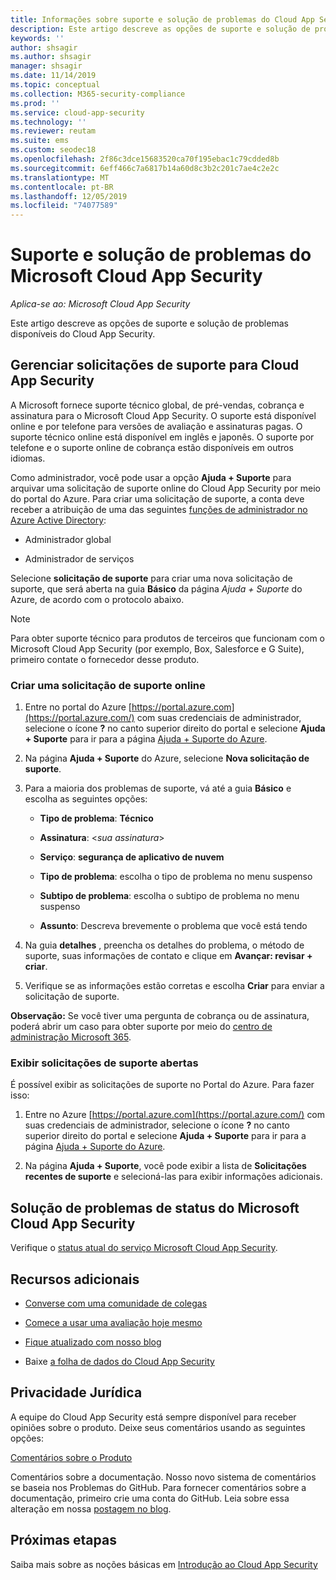 ```yaml
---
title: Informações sobre suporte e solução de problemas do Cloud App Security
description: Este artigo descreve as opções de suporte e solução de problemas do Microsoft Cloud App Security
keywords: ''
author: shsagir
ms.author: shsagir
manager: shsagir
ms.date: 11/14/2019
ms.topic: conceptual
ms.collection: M365-security-compliance
ms.prod: ''
ms.service: cloud-app-security
ms.technology: ''
ms.reviewer: reutam
ms.suite: ems
ms.custom: seodec18
ms.openlocfilehash: 2f86c3dce15683520ca70f195ebac1c79cdded8b
ms.sourcegitcommit: 6eff466c7a6817b14a60d8c3b2c201c7ae4c2e2c
ms.translationtype: MT
ms.contentlocale: pt-BR
ms.lasthandoff: 12/05/2019
ms.locfileid: "74077589"
---
```

# <a name="support-and-troubleshooting-microsoft-cloud-app-security"></a>Suporte e solução de problemas do Microsoft Cloud App Security

*Aplica-se ao: Microsoft Cloud App Security*

Este artigo descreve as opções de suporte e solução de problemas disponíveis do Cloud App Security.

## <a name="manage-support-requests-for-cloud-app-security"></a>Gerenciar solicitações de suporte para Cloud App Security

A Microsoft fornece suporte técnico global, de pré-vendas, cobrança e assinatura para o Microsoft Cloud App Security. O suporte está disponível online e por telefone para versões de avaliação e assinaturas pagas. O suporte técnico online está disponível em inglês e japonês. O suporte por telefone e o suporte online de cobrança estão disponíveis em outros idiomas.

Como administrador, você pode usar a opção **Ajuda + Suporte** para arquivar uma solicitação de suporte online do Cloud App Security por meio do portal do Azure. Para criar uma solicitação de suporte, a conta deve receber a atribuição de uma das seguintes [funções de administrador no Azure Active Directory](https://docs.microsoft.com/azure/active-directory/active-directory-assign-admin-roles-azure-portal):

* Administrador global

* Administrador de serviços

Selecione **solicitação de suporte** para criar uma nova solicitação de suporte, que será aberta na guia **Básico** da página *Ajuda + Suporte* do Azure, de acordo com o protocolo abaixo.

>[!NOTE]
> Para obter suporte técnico para produtos de terceiros que funcionam com o Microsoft Cloud App Security (por exemplo, Box, Salesforce e G Suite), primeiro contate o fornecedor desse produto.

### <a name="create-an-online-support-request"></a>Criar uma solicitação de suporte online

1. Entre no portal do Azure [https://portal.azure.com](https://portal.azure.com/) com suas credenciais de administrador, selecione o ícone **?** no canto superior direito do portal e selecione **Ajuda + Suporte** para ir para a página [Ajuda + Suporte do Azure](https://ms.portal.azure.com/#blade/Microsoft_Azure_Support/HelpAndSupportBlade/overview).

2. Na página **Ajuda + Suporte** do Azure, selecione **Nova solicitação de suporte**.

3. Para a maioria dos problemas de suporte, vá até a guia **Básico** e escolha as seguintes opções:

    * **Tipo de problema**: **Técnico**

    * **Assinatura**: \<*sua assinatura*\>

    * **Serviço**: **segurança de aplicativo de nuvem**

    * **Tipo de problema**: escolha o tipo de problema no menu suspenso

    * **Subtipo de problema**: escolha o subtipo de problema no menu suspenso

    * **Assunto**: Descreva brevemente o problema que você está tendo

4. Na guia **detalhes** , preencha os detalhes do problema, o método de suporte, suas informações de contato e clique em **Avançar: revisar + criar**.

5. Verifique se as informações estão corretas e escolha **Criar** para enviar a solicitação de suporte.

**Observação:** Se você tiver uma pergunta de cobrança ou de assinatura, poderá abrir um caso para obter suporte por meio do [centro de administração Microsoft 365](https://admin.microsoft.com/Support/SupportEntry.aspx).

### <a name="view-open-support-requests"></a>Exibir solicitações de suporte abertas

É possível exibir as solicitações de suporte no Portal do Azure. Para fazer isso:

1. Entre no Azure [https://portal.azure.com](https://portal.azure.com/) com suas credenciais de administrador, selecione o ícone **?** no canto superior direito do portal e selecione **Ajuda + Suporte** para ir para a página [Ajuda + Suporte do Azure](https://ms.portal.azure.com/#blade/Microsoft_Azure_Support/HelpAndSupportBlade/overview).

2. Na página **Ajuda + Suporte**, você pode exibir a lista de **Solicitações recentes de suporte** e selecioná-las para exibir informações adicionais.

## <a name="troubleshooting-microsoft-cloud-app-security-status"></a>Solução de problemas de status do Microsoft Cloud App Security

Verifique o [status atual do serviço Microsoft Cloud App Security](https://status.cloudappsecurity.com/).

## <a name="additional-resources"></a>Recursos adicionais

* [Converse com uma comunidade de colegas](https://techcommunity.microsoft.com/t5/Microsoft-Cloud-App-Security/bd-p/MicrosoftCloudAppSecurity)

* [Comece a usar uma avaliação hoje mesmo](https://signup.microsoft.com/Signup?OfferId=757c4c34-d589-46e4-9579-120bba5c92ed&ali=1)

* [Fique atualizado com nosso blog](https://techcommunity.microsoft.com/t5/Enterprise-Mobility-Security/bg-p/enterprisemobilityandsecurity/label-name/Microsoft%20Cloud%20App%20Security)

* Baixe [a folha de dados do Cloud App Security](https://download.microsoft.com/download/E/F/E/EFE908F8-7EDB-4244-8039-67BA574186CC/Microsoft_Cloud_App_Security_eBook.pdf)

## <a name="feedback"></a>Privacidade Jurídica

A equipe do Cloud App Security está sempre disponível para receber opiniões sobre o produto. Deixe seus comentários usando as seguintes opções:

[Comentários sobre o Produto](https://microsoftsecurity.uservoice.com/forums/905161-cloud-app-security)

Comentários sobre a documentação. Nosso novo sistema de comentários se baseia nos Problemas do GitHub. Para fornecer comentários sobre a documentação, primeiro crie uma conta do GitHub. Leia sobre essa alteração em nossa [postagem no blog](https://docs.microsoft.com/teamblog/a-new-feedback-system-is-coming-to-docs).

## <a name="next-steps"></a>Próximas etapas

Saiba mais sobre as noções básicas em [Introdução ao Cloud App Security](getting-started-with-cloud-app-security.md)
